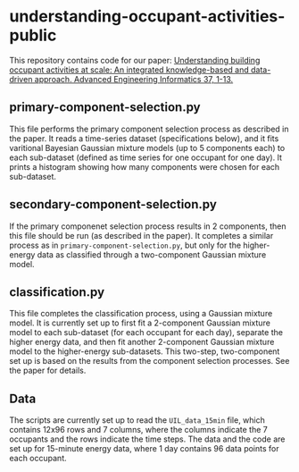 # understanding-occupant-activities-public
This repository contains code for our paper: [Understanding building occupant activities at scale: An integrated knowledge-based and data-driven approach. Advanced Engineering Informatics 37, 1-13.](https://doi.org/10.1016/j.aei.2018.04.009)

## primary-component-selection.py
This file performs the primary component selection process as described in the paper. It reads a time-series dataset (specifications below), and it fits varitional Bayesian Gaussian mixture models (up to 5 components each) to each sub-dataset (defined as time series for one occupant for one day). It prints a histogram showing how many components were chosen for each sub-dataset.

## secondary-component-selection.py
If the primary componenet selection process results in 2 components, then this file should be run (as described in the paper). It completes a similar process as in ``primary-component-selection.py``, but only for the higher-energy data as classified through a two-component Gaussian mixture model.

## classification.py
This file completes the classification process, using a Gaussian mixture model. It is currently set up to first fit a 2-component Gaussian mixture model to each sub-dataset (for each occupant for each day), separate the higher energy data, and then fit another 2-component Gaussian mixture model to the higher-energy sub-datasets. This two-step, two-component set up is based on the results from the component selection processes. See the paper for details.

## Data
The scripts are currently set up to read the ``UIL_data_15min`` file, which contains 12x96 rows and 7 columns, where the columns indicate the 7 occupants and the rows indicate the time steps. The data and the code are set up for 15-minute energy data, where 1 day contains 96 data points for each occupant.
